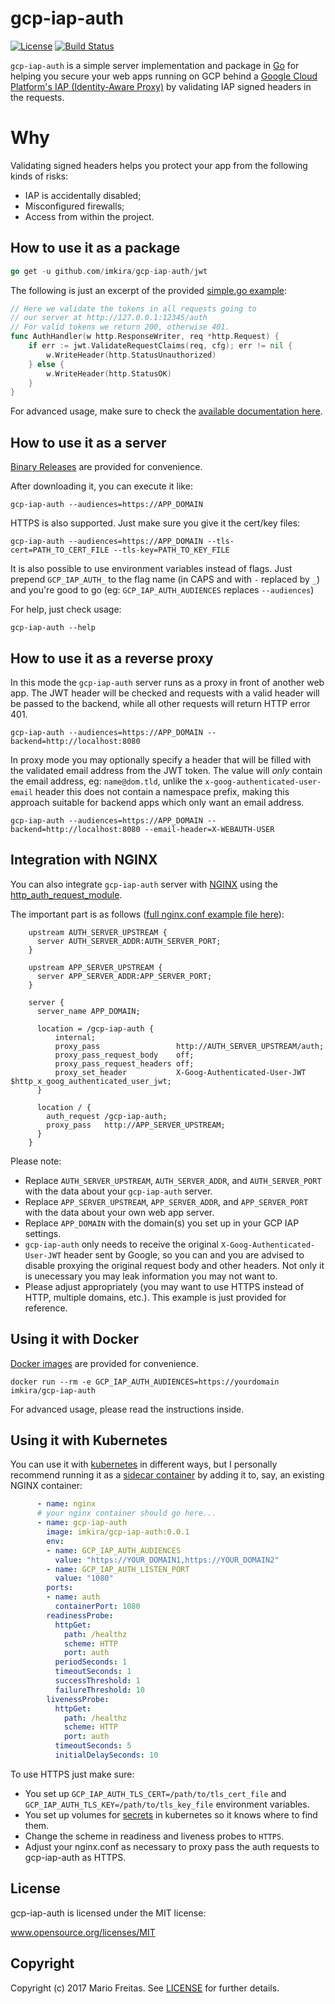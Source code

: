 # gcp-iap-auth

[![License](http://img.shields.io/badge/license-MIT-red.svg?style=flat)](https://github.com/imkira/gcp-iap-auth/blob/master/LICENSE.txt)
[![Build Status](http://img.shields.io/travis/imkira/gcp-iap-auth.svg?style=flat)](https://travis-ci.org/imkira/gcp-iap-auth)

`gcp-iap-auth` is a simple server implementation and package in
[Go](http://golang.org) for helping you secure your web apps running on GCP
behind a
[Google Cloud Platform's IAP (Identity-Aware Proxy)](https://cloud.google.com/iap/docs/) by validating IAP signed headers in the requests.

# Why

Validating signed headers helps you protect your app from the following kinds of risks:

- IAP is accidentally disabled;
- Misconfigured firewalls;
- Access from within the project.

## How to use it as a package

```go
go get -u github.com/imkira/gcp-iap-auth/jwt
```

The following is just an excerpt of the provided [simple.go example](https://github.com/imkira/gcp-iap-auth/tree/master/examples):

```go
// Here we validate the tokens in all requests going to
// our server at http://127.0.0.1:12345/auth
// For valid tokens we return 200, otherwise 401.
func AuthHandler(w http.ResponseWriter, req *http.Request) {
	if err := jwt.ValidateRequestClaims(req, cfg); err != nil {
		w.WriteHeader(http.StatusUnauthorized)
	} else {
		w.WriteHeader(http.StatusOK)
	}
}
```

For advanced usage, make sure to check the
[available documentation here](http://godoc.org/github.com/imkira/gcp-iap-auth).

## How to use it as a server

[Binary Releases](https://github.com/imkira/gcp-iap-auth/releases) are provided for convenience.

After downloading it, you can execute it like:

```shell
gcp-iap-auth --audiences=https://APP_DOMAIN
```

HTTPS is also supported. Just make sure you give it the cert/key files:

```shell
gcp-iap-auth --audiences=https://APP_DOMAIN --tls-cert=PATH_TO_CERT_FILE --tls-key=PATH_TO_KEY_FILE
```

It is also possible to use environment variables instead of flags.
Just prepend `GCP_IAP_AUTH_` to the flag name (in CAPS and with `-` replaced by `_`) and you're good to go (eg: `GCP_IAP_AUTH_AUDIENCES` replaces `--audiences`)

For help, just check usage:

```shell
gcp-iap-auth --help
```

## How to use it as a reverse proxy

In this mode the `gcp-iap-auth` server runs as a proxy in front of another web
app. The JWT header will be checked and requests with a valid header will be
passed to the backend, while all other requests will return HTTP error 401.

```shell
gcp-iap-auth --audiences=https://APP_DOMAIN --backend=http://localhost:8080
```

In proxy mode you may optionally specify a header that will be filled with the
validated email address from the JWT token. The value will _only_ contain the
email address, eg: `name@dom.tld`, unlike the `x-goog-authenticated-user-email`
header this does not contain a namespace prefix, making this approach suitable
for backend apps which only want an email address.

```shell
gcp-iap-auth --audiences=https://APP_DOMAIN --backend=http://localhost:8080 --email-header=X-WEBAUTH-USER
```

## Integration with NGINX

You can also integrate `gcp-iap-auth` server with [NGINX](https://nginx.org)
using the
[http_auth_request_module](https://nginx.org/en/docs/http/ngx_http_auth_request_module.html).

The important part is as follows ([full nginx.conf example file here](https://github.com/imkira/gcp-iap-auth/tree/master/examples)):

```
    upstream AUTH_SERVER_UPSTREAM {
      server AUTH_SERVER_ADDR:AUTH_SERVER_PORT;
    }

    upstream APP_SERVER_UPSTREAM {
      server APP_SERVER_ADDR:APP_SERVER_PORT;
    }

    server {
      server_name APP_DOMAIN;

      location = /gcp-iap-auth {
          internal;
          proxy_pass                 http://AUTH_SERVER_UPSTREAM/auth;
          proxy_pass_request_body    off;
          proxy_pass_request_headers off;
          proxy_set_header           X-Goog-Authenticated-User-JWT $http_x_goog_authenticated_user_jwt;
      }

      location / {
        auth_request /gcp-iap-auth;
        proxy_pass   http://APP_SERVER_UPSTREAM;
      }
    }
```

Please note:

- Replace `AUTH_SERVER_UPSTREAM`, `AUTH_SERVER_ADDR`, and `AUTH_SERVER_PORT` with the data about your `gcp-iap-auth` server.
- Replace `APP_SERVER_UPSTREAM`, `APP_SERVER_ADDR`, and `APP_SERVER_PORT` with the data about your own web app server.
- Replace `APP_DOMAIN` with the domain(s) you set up in your GCP IAP settings.
- `gcp-iap-auth` only needs to receive the original `X-Goog-Authenticated-User-JWT` header sent by Google, so you can and you are advised to disable proxying the original request body and other headers. Not only it is unecessary you may leak information you may not want to.
- Please adjust appropriately (you may want to use HTTPS instead of HTTP, multiple domains, etc.). This example is just provided for reference.

## Using it with Docker

[Docker images](https://hub.docker.com/r/imkira/gcp-iap-auth/) are provided for convenience.

```shell
docker run --rm -e GCP_IAP_AUTH_AUDIENCES=https://yourdomain imkira/gcp-iap-auth
```

For advanced usage, please read the instructions inside.

## Using it with Kubernetes

You can use it with [kubernetes](https://github.com/kubernetes/kubernetes) in
different ways, but I personally recommend running it as a
[sidecar container](http://blog.kubernetes.io/2015/06/the-distributed-system-toolkit-patterns.html) by adding it to, say, an existing NGINX container:

```yaml
      - name: nginx
      # your nginx container should go here...
      - name: gcp-iap-auth
        image: imkira/gcp-iap-auth:0.0.1
        env:
        - name: GCP_IAP_AUTH_AUDIENCES
          value: "https://YOUR_DOMAIN1,https://YOUR_DOMAIN2"
        - name: GCP_IAP_AUTH_LISTEN_PORT
          value: "1080"
        ports:
        - name: auth
          containerPort: 1080
        readinessProbe:
          httpGet:
            path: /healthz
            scheme: HTTP
            port: auth
          periodSeconds: 1
          timeoutSeconds: 1
          successThreshold: 1
          failureThreshold: 10
        livenessProbe:
          httpGet:
            path: /healthz
            scheme: HTTP
            port: auth
          timeoutSeconds: 5
          initialDelaySeconds: 10
```

To use HTTPS just make sure:
- You set up `GCP_IAP_AUTH_TLS_CERT=/path/to/tls_cert_file` and `GCP_IAP_AUTH_TLS_KEY=/path/to/tls_key_file` environment variables.
- You set up volumes for [secrets](https://kubernetes.io/docs/concepts/configuration/secret/) in kubernetes so it knows where to find them.
- Change the scheme in readiness and liveness probes to `HTTPS`.
- Adjust your nginx.conf as necessary to proxy pass the auth requests to gcp-iap-auth as HTTPS.

## License

gcp-iap-auth is licensed under the MIT license:

www.opensource.org/licenses/MIT

## Copyright

Copyright (c) 2017 Mario Freitas. See
[LICENSE](https://github.com/imkira/gcp-iap-auth/blob/master/LICENSE.txt)
for further details.
